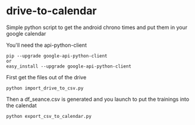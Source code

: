 drive-to-calendar
=================

Simple python script to get the android chrono times and put them in your google calendar

You'll need the api-python-client
```
pip --upgrade google-api-python-client
or
easy_install --upgrade google-api-python-client
```

First get the files out of the drive
```
python import_drive_to_csv.py
```

Then a df_seance.csv is generated and you launch to put the trainings into the calendat
```
python export_csv_to_calendar.py
```
